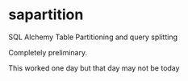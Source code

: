 sapartition
===========

SQL Alchemy Table Partitioning and query splitting

Completely preliminary. 

This worked one day but that day may not be today
